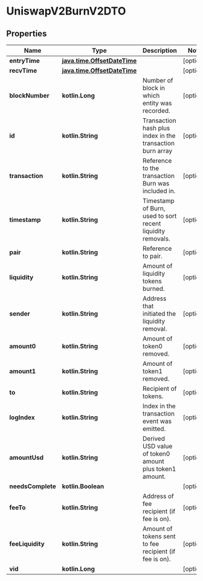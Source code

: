 
# UniswapV2BurnV2DTO

## Properties
Name | Type | Description | Notes
------------ | ------------- | ------------- | -------------
**entryTime** | [**java.time.OffsetDateTime**](java.time.OffsetDateTime.md) |  |  [optional]
**recvTime** | [**java.time.OffsetDateTime**](java.time.OffsetDateTime.md) |  |  [optional]
**blockNumber** | **kotlin.Long** | Number of block in which entity was recorded. |  [optional]
**id** | **kotlin.String** | Transaction hash plus index in the transaction burn array |  [optional]
**transaction** | **kotlin.String** | Reference to the transaction Burn was included in. |  [optional]
**timestamp** | **kotlin.String** | Timestamp of Burn, used to sort recent liquidity removals. |  [optional]
**pair** | **kotlin.String** | Reference to pair. |  [optional]
**liquidity** | **kotlin.String** | Amount of liquidity tokens burned. |  [optional]
**sender** | **kotlin.String** | Address that initiated the liquidity removal. |  [optional]
**amount0** | **kotlin.String** | Amount of token0 removed. |  [optional]
**amount1** | **kotlin.String** | Amount of token1 removed. |  [optional]
**to** | **kotlin.String** | Recipient of tokens. |  [optional]
**logIndex** | **kotlin.String** | Index in the transaction event was emitted. |  [optional]
**amountUsd** | **kotlin.String** | Derived USD value of token0 amount plus token1 amount. |  [optional]
**needsComplete** | **kotlin.Boolean** |  |  [optional]
**feeTo** | **kotlin.String** | Address of fee recipient (if fee is on). |  [optional]
**feeLiquidity** | **kotlin.String** | Amount of tokens sent to fee recipient (if fee is on). |  [optional]
**vid** | **kotlin.Long** |  |  [optional]




